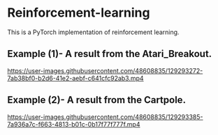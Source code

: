 # Reinforcement-learning

This is a PyTorch implementation of reinforcement learning.

## Example (1)- A result from the Atari_Breakout.

https://user-images.githubusercontent.com/48608835/129293272-7ab38bf0-b2d6-41e2-aebf-c641cfc92ab3.mp4


## Example (2)- A result from the Cartpole.

https://user-images.githubusercontent.com/48608835/129293385-7a936a7c-f663-4813-b01c-0b17f77f777f.mp4

